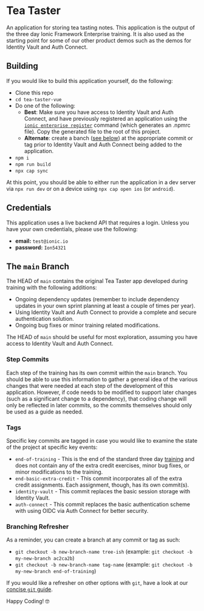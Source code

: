 # Tea Taster

An application for storing tea tasting notes. This application is the output of the three day Ionic Framework Enterprise training. It is also used as the starting point for some of our other product demos such as the demos for Identity Vault and Auth Connect.

## Building

If you would like to build this application yourself, do the following:

- Clone this repo
- `cd tea-taster-vue`
- Do one of the following:
  - **Best**: Make sure you have access to Identity Vault and Auth Connect, and have previously registered an application using the [`ionic enterprise register`](https://ionicframework.com/docs/cli/commands/enterprise-register) command (which generates an .npmrc file). Copy the generated file to the root of this project.
  - **Alternate**: create a banch ([see below](#branching-refresher)) at the appropriate commit or tag prior to Identity Vault and Auth Connect being added to the application.
- `npm i`
- `npm run build`
- `npx cap sync`

At this point, you should be able to either run the application in a dev server via `npx run dev` or on a device using `npx cap open ios` (or `android`).

## Credentials

This application uses a live backend API that requires a login. Unless you have your own credentials, please use the following:

- **email:** `test@ionic.io`
- **password:** `Ion54321`

## The `main` Branch

The HEAD of `main` contains the original Tea Taster app developed during training with the following additions:

- Ongoing dependency updates (remember to include dependency updates in your own sprint planning at least a couple of times per year).
- Using Identity Vault and Auth Connect to provide a complete and secure authentication solution.
- Ongoing bug fixes or minor training related modifications.

The HEAD of `main` should be useful for most exploration, assuming you have access to Identity Vault and Auth Connect.

### Step Commits

Each step of the training has its own commit within the `main` branch. You should be able to use this information to gather a general idea of the various changes that were needed at each step of the development of this application. However, if code needs to be modified to support later changes (such as a significant change to a dependency), that coding change will only be reflected in later commits, so the commits themselves should only be used as a guide as needed.

### Tags

Specific key commits are tagged in case you would like to examine the state of the project at specific key events:

- `end-of-training` - This is the end of the standard three day [training](https://ionic-training-decks.firebaseapp.com/course/framework/tabs/vue/page/0) and does not contain any of the extra credit exercises, minor bug fixes, or minor modifications to the training.
- `end-basic-extra-credit` - This commit incorporates all of the extra credit assignments. Each assignment, though, has its own commit(s).
- `identity-vault` - This commit replaces the basic session storage with Identity Vault.
- `auth-connect` - This commit replaces the basic authentication scheme with using OIDC via Auth Connect for better security.

### Branching Refresher

As a reminder, you can create a branch at any commit or tag as such:

- `git checkout -b new-branch-name tree-ish` (example: `git checkout -b my-new-branch ac2ca2b`)
- `git checkout -b new-branch-name tag-name` (example: `git checkout -b my-new-branch end-of-training`)

If you would like a refresher on other options with `git`, have a look at our [concise `git` guide](https://ionic-training-decks.firebaseapp.com/course/git-workflow).

Happy Coding! 🤓
